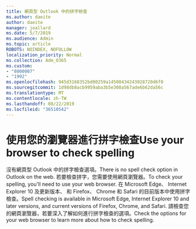 ```yaml
---
title: 網頁型 Outlook 中的拼字檢查
ms.author: daeite
author: daeite
manager: joallard
ms.date: 5/7/2019
ms.audience: Admin
ms.topic: article
ROBOTS: NOINDEX, NOFOLLOW
localization_priority: Normal
ms.collection: Adm_O365
ms.custom:
- "8000007"
- "1992"
ms.openlocfilehash: 945d3168352bd00259a14508434243028720d6f0
ms.sourcegitcommit: 1d98db8acb9959aba3b5e308a567ade6b62da56c
ms.translationtype: MT
ms.contentlocale: zh-TW
ms.lasthandoff: 08/22/2019
ms.locfileid: "36510542"
---
```

# <a name="use-your-browser-to-check-spelling"></a><span data-ttu-id="3d4a1-102">使用您的瀏覽器進行拼字檢查</span><span class="sxs-lookup"><span data-stu-id="3d4a1-102">Use your browser to check spelling</span></span>

<span data-ttu-id="3d4a1-103">沒有網頁型 Outlook 中的拼字檢查選項。</span><span class="sxs-lookup"><span data-stu-id="3d4a1-103">There is no spell check option in Outlook on the web.</span></span> <span data-ttu-id="3d4a1-104">若要檢查拼字，您需要使用網頁瀏覽器。</span><span class="sxs-lookup"><span data-stu-id="3d4a1-104">To check your spelling, you'll need to use your web browser.</span></span> <span data-ttu-id="3d4a1-105">在 Microsoft Edge、 Internet Explorer 10 及更新版本、 和 Firefox、 Chrome 和 Safari 的目前版本中使用拼字檢查。</span><span class="sxs-lookup"><span data-stu-id="3d4a1-105">Spell checking is available in Microsoft Edge, Internet Explorer 10 and later versions, and current versions of Firefox, Chrome, and Safari.</span></span> <span data-ttu-id="3d4a1-106">請檢查您的網頁瀏覽器，若要深入了解如何進行拼字檢查的選項。</span><span class="sxs-lookup"><span data-stu-id="3d4a1-106">Check the options for your web browser to learn more about how to check spelling.</span></span>